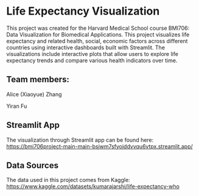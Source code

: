 # **Life Expectancy Visualization**

This project was created for the Harvard Medical School course BMI706: Data Visualization for Biomedical Applications.
This project visualizes life expectancy and related health, social, economic factors across different countries using interactive dashboards built with Streamlit. The visualizations include interactive plots that allow users to explore life expectancy trends and compare various health indicators over time.

## **Team members:**

Alice (Xiaoyue) Zhang

Yiran Fu



## **Streamlit App**

The visualization through Streamlit app can be found here: https://bmi706project-main-main-bsjwm7sfyojddvvqu6vtpx.streamlit.app/ 


## **Data Sources**

The data used in this project comes from Kaggle: https://www.kaggle.com/datasets/kumarajarshi/life-expectancy-who 

